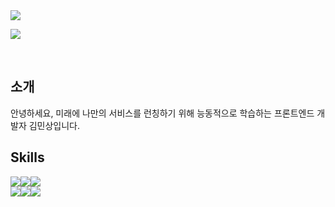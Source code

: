 <img src="https://capsule-render.vercel.app/api?type=waving&height=125&section=header&text=김민상&fontSize=28&fontAlignY=18&fontColor=ffffff&fontAlign=20&color=2d98da" />

![](http://github-profile-summary-cards.vercel.app/api/cards/profile-details?username=devkmins&theme=nord_bright)

<br />

## 소개

안녕하세요, 미래에 나만의 서비스를 런칭하기 위해 능동적으로 학습하는 프론트엔드 개발자 김민상입니다.
<br />

## Skills
  <img src="https://img.shields.io/badge/TypeScript-3178C6?style=for-the-badge&logo=typescript&logoColor=white"/><img src="https://img.shields.io/badge/JavaScript-F7DF1E?style=for-the-badge&logo=javascript&logoColor=white"/><img src="https://img.shields.io/badge/Python-3776AB?style=for-the-badge&logo=python&logoColor=white"/>
<br /><img src="https://img.shields.io/badge/React-61DAFB?style=for-the-badge&logo=react&logoColor=white"/><img src="https://img.shields.io/badge/HTML-E34F26?style=for-the-badge&logo=html5&logoColor=white"/><img src="https://img.shields.io/badge/CSS-1572B6?style=for-the-badge&logo=css3&logoColor=white"/>
